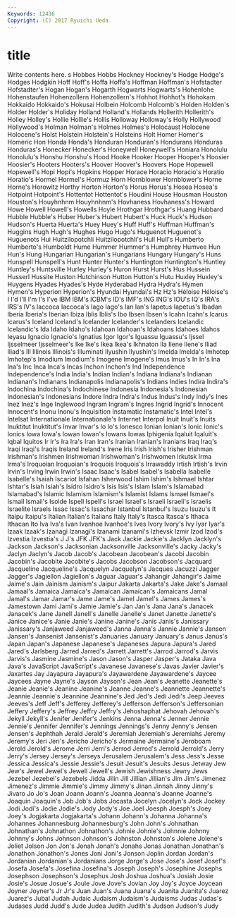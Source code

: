 ```yaml
---
Keywords: 12436 
Copyright: (C) 2017 Ryuichi Ueda
---
```


# title

Write contents here.
s Hobbes
Hobbs Hockney Hockney's Hodge Hodge's Hodges Hodgkin Hoff Hoff's Hoffa
Hoffa's Hoffman Hoffman's Hofstadter Hofstadter's Hogan Hogan's Hogarth Hogwarts Hogwarts's
Hohenlohe Hohenstaufen Hohenzollern Hohenzollern's Hohhot Hohhot's Hohokam Hokkaido Hokkaido's Hokusai
Holbein Holcomb Holcomb's Holden Holden's Holder Holder's Holiday Holland Holland's
Hollands Hollerith Hollerith's Holley Holley's Hollie Hollie's Hollis Holloway Holloway's
Holly Hollywood Hollywood's Holman Holman's Holmes Holmes's Holocaust Holocene Holocene's
Holst Holstein Holstein's Holsteins Holt Homer Homer's Homeric Hon Honda
Honda's Honduran Honduran's Hondurans Honduras Honduras's Honecker Honecker's Honeywell Honeywell's
Honiara Honolulu Honolulu's Honshu Honshu's Hood Hooke Hooker Hooper Hooper's
Hoosier Hoosier's Hooters Hooters's Hoover Hoover's Hoovers Hope Hopewell Hopewell's
Hopi Hopi's Hopkins Hopper Horace Horacio Horacio's Horatio Horatio's Hormel
Hormel's Hormuz Horn Hornblower Hornblower's Horne Horne's Horowitz Horthy Horton
Horton's Horus Horus's Hosea Hosea's Hotpoint Hotpoint's Hottentot Hottentot's Houdini
House Housman Houston Houston's Houyhnhnm Houyhnhnm's Hovhaness Hovhaness's Howard Howe
Howell Howell's Howells Hoyle Hrothgar Hrothgar's Huang Hubbard Hubble Hubble's
Huber Huber's Hubert Hubert's Huck Huck's Hudson Hudson's Huerta Huerta's
Huey Huey's Huff Huff's Huffman Huffman's Huggins Hugh Hugh's Hughes
Hugo Hugo's Huguenot Huguenot's Huguenots Hui Huitzilopotchli Huitzilopotchli's Hull Hull's
Humberto Humberto's Humboldt Hume Hummer Hummer's Humphrey Humvee Hun Hun's
Hung Hungarian Hungarian's Hungarians Hungary Hungary's Huns Hunspell Hunspell's Hunt
Hunter Hunter's Huntington Huntington's Huntley Huntley's Huntsville Hurley Hurley's Huron
Hurst Hurst's Hus Hussein Husserl Hussite Huston Hutchinson Hutton Hutton's
Hutu Huxley Huxley's Huygens Hyades Hyades's Hyde Hyderabad Hydra Hydra's
Hymen Hymen's Hyperion Hyperion's Hyundai Hyundai's Hz Hz's Héloise Héloise's
I I'd I'll I'm I's I've IBM IBM's ICBM's ID's
IMF's ING ING's IOU's IQ's IRA's IRS's IV's Iaccoca Iaccoca's
Iago Iago's Ian Ian's Iapetus Iapetus's Ibadan Iberia Iberia's Iberian
Ibiza Iblis Iblis's Ibo Ibsen Ibsen's Icahn Icahn's Icarus Icarus's
Iceland Iceland's Icelander Icelander's Icelanders Icelandic Icelandic's Ida Idaho Idaho's
Idahoan Idahoan's Idahoans Idahoes Idahos Ieyasu Ignacio Ignacio's Ignatius Igor
Igor's Iguassu Iguassu's Ijssel Ijsselmeer Ijsselmeer's Ike Ike's Ikea Ikea's
Ikhnaton Ila Ilene Ilene's Iliad Iliad's Ill Illinois Illinois's Illuminati
Ilyushin Ilyushin's Imelda Imelda's Imhotep Imhotep's Imodium Imodium's Imogene Imogene's
Imus Imus's In In's Ina Ina's Inc Inca Inca's Incas
Inchon Inchon's Ind Independence Independence's India India's Indian Indian's Indiana
Indiana's Indianan Indianan's Indianans Indianapolis Indianapolis's Indians Indies Indira Indira's
Indochina Indochina's Indochinese Indonesia Indonesia's Indonesian Indonesian's Indonesians Indore Indra
Indra's Indus Indus's Indy Indy's Ines Inez Inez's Inge Inglewood
Ingram Ingram's Ingres Ingrid Ingrid's Innocent Innocent's Inonu Inonu's Inquisition
Instamatic Instamatic's Intel Intel's Intelsat Internationale Internationale's Internet Interpol Inuit
Inuit's Inuits Inuktitut Inuktitut's Invar Invar's Io Io's Ionesco Ionian
Ionian's Ionic Ionic's Ionics Iowa Iowa's Iowan Iowan's Iowans Iowas
Iphigenia Iqaluit Iqaluit's Iqbal Iquitos Ir Ir's Ira Ira's Iran
Iran's Iranian Iranian's Iranians Iraq Iraq's Iraqi Iraqi's Iraqis Ireland
Ireland's Irene Iris Irish Irish's Irisher Irishman Irishman's Irishmen Irishwoman
Irishwoman's Irishwomen Irkutsk Irma Irma's Iroquoian Iroquoian's Iroquois Iroquois's Irrawaddy
Irtish Irtish's Irvin Irvin's Irving Irwin Irwin's Isaac Isaac's Isabel
Isabel's Isabella Isabelle Isabelle's Isaiah Iscariot Isfahan Isherwood Ishim Ishim's
Ishmael Ishtar Ishtar's Isiah Isiah's Isidro Isidro's Isis Isis's Islam
Islam's Islamabad Islamabad's Islamic Islamism Islamism's Islamist Islams Ismael Ismael's
Ismail Ismail's Isolde Ispell Ispell's Israel Israel's Israeli Israeli's Israelis
Israelite Israels Issac Issac's Issachar Istanbul Istanbul's Isuzu Isuzu's It
Itaipu Itaipu's Italian Italian's Italians Italy Italy's Itasca Itasca's Ithaca
Ithacan Ito Iva Iva's Ivan Ivanhoe Ivanhoe's Ives Ivory Ivory's
Ivy Iyar Iyar's Izaak Izaak's Izanagi Izanagi's Izanami Izanami's Izhevsk
Izmir Izod Izod's Izvestia Izvestia's J J's JFK JFK's Jack
Jackie Jackie's Jacklyn Jacklyn's Jackson Jackson's Jacksonian Jacksonville Jacksonville's Jacky
Jacky's Jaclyn Jaclyn's Jacob Jacob's Jacobean Jacobean's Jacobi Jacobin Jacobin's
Jacobite Jacobite's Jacobs Jacobson Jacobson's Jacquard Jacqueline Jacqueline's Jacquelyn Jacquelyn's
Jacques Jacuzzi Jagger Jagger's Jagiellon Jagiellon's Jaguar Jaguar's Jahangir Jahangir's
Jaime Jaime's Jain Jainism Jainism's Jaipur Jakarta Jakarta's Jake Jake's
Jamaal Jamaal's Jamaica Jamaica's Jamaican Jamaican's Jamaicans Jamal Jamal's Jamar
Jamar's Jame Jame's Jamel Jamel's James James's Jamestown Jami Jami's
Jamie Jamie's Jan Jan's Jana Jana's Janacek Janacek's Jane Janell
Janell's Janelle Janelle's Janet Janette Janette's Janice Janice's Janie Janie's
Janine Janine's Janis Janis's Janissary Janissary's Janjaweed Janjaweed's Janna Janna's
Jannie Jannie's Jansen Jansen's Jansenist Jansenist's Januaries January January's Janus
Janus's Japan Japan's Japanese Japanese's Japaneses Japura Japura's Jared Jared's
Jarlsberg Jarred Jarred's Jarrett Jarrett's Jarrod Jarrod's Jarvis Jarvis's Jasmine
Jasmine's Jason Jason's Jasper Jasper's Jataka Java Java's JavaScript JavaScript's
Javanese Javanese's Javas Javier Javier's Jaxartes Jay Jayapura Jayapura's Jayawardene
Jayawardene's Jaycee Jaycees Jayne Jayne's Jayson Jayson's Jean Jean's Jeanette
Jeanette's Jeanie Jeanie's Jeanine Jeanine's Jeanne Jeanne's Jeannette Jeannette's Jeannie
Jeannie's Jeannine Jeannine's Jed Jed's Jedi Jedi's Jeep Jeeves Jeeves's
Jeff Jeff's Jefferey Jefferey's Jefferson Jefferson's Jeffersonian Jeffery Jeffery's Jeffrey
Jeffry Jeffry's Jehoshaphat Jehovah Jehovah's Jekyll Jekyll's Jenifer Jenifer's Jenkins
Jenna Jenna's Jenner Jennie Jennie's Jennifer Jennifer's Jennings Jennings's Jenny
Jenny's Jensen Jensen's Jephthah Jerald Jerald's Jeremiah Jeremiah's Jeremiahs Jeremy
Jeremy's Jeri Jeri's Jericho Jericho's Jermaine Jermaine's Jeroboam Jerold Jerold's
Jerome Jerri Jerri's Jerrod Jerrod's Jerrold Jerrold's Jerry Jerry's Jersey
Jersey's Jerseys Jerusalem Jerusalem's Jess Jess's Jesse Jessica Jessica's Jessie
Jessie's Jesuit Jesuit's Jesuits Jesus Jetway Jew Jew's Jewel Jewel's
Jewell Jewell's Jewish Jewishness Jewry Jews Jezebel Jezebel's Jezebels Jidda
Jilin Jill Jillian Jillian's Jim Jim's Jimenez Jimenez's Jimmie Jimmie's
Jimmy Jimmy's Jinan Jinnah Jinny Jinny's Jivaro Jo Jo's Joan
Joann Joann's Joanna Joanna's Joanne Joanne's Joaquin Joaquin's Job Job's
Jobs Jocasta Jocelyn Jocelyn's Jock Jockey Jodi Jodi's Jodie Jodie's
Jody Jody's Joe Joel Joesph Joesph's Joey Joey's Jogjakarta Jogjakarta's
Johann Johann's Johanna Johanna's Johannes Johannesburg Johannesburg's John John's Johnathan
Johnathan's Johnathon Johnathon's Johnie Johnie's Johnnie Johnny Johnny's Johns Johnson
Johnson's Johnston Johnston's Jolene Jolene's Joliet Jolson Jon Jon's Jonah
Jonah's Jonahs Jonas Jonathan Jonathan's Jonathon Jonathon's Jones Joni Joni's
Jonson Joplin Jordan Jordan's Jordanian Jordanian's Jordanians Jorge Jorge's Jose
Jose's Josef Josef's Josefa Josefa's Josefina Josefina's Joseph Joseph's Josephine
Josephs Josephson Josephson's Josephus Josh Joshua Joshua's Josiah Josie Josie's
Josue Josue's Joule Jove Jove's Jovian Joy Joy's Joyce Joycean
Joyner Joyner's Jr Jr's Juan Juan's Juana Juana's Juanita Juanita's
Juarez Juarez's Jubal Judah Judaic Judaism Judaism's Judaisms Judas Judas's
Judases Judd Judd's Jude Judea Judith Judith's Judson Judson's Judy
